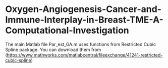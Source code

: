 # Oxygen-Angiogenesis-Cancer-and-Immune-Interplay-in-Breast-TME-A-Computational-Investigation

The main Matlab file Par_est_GA.m uses functions from Restricted Cubic Spline package. You can download them from (https://www.mathworks.com/matlabcentral/fileexchange/41241-restricted-cubic-spline) 
